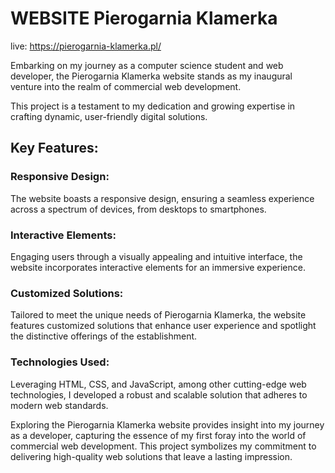 # WEBSITE   Pierogarnia Klamerka
live: https://pierogarnia-klamerka.pl/

Embarking on my journey as a computer science student and web developer, the Pierogarnia Klamerka website stands as my inaugural venture into the realm of commercial web development. 

This project is a testament to my dedication and growing expertise in crafting dynamic, user-friendly digital solutions.

## Key Features:

### Responsive Design: 
The website boasts a responsive design, ensuring a seamless experience across a spectrum of devices, from desktops to smartphones.

### Interactive Elements:
Engaging users through a visually appealing and intuitive interface, the website incorporates interactive elements for an immersive experience.

### Customized Solutions:
Tailored to meet the unique needs of Pierogarnia Klamerka, the website features customized solutions that enhance user experience and spotlight the distinctive offerings of the establishment.

### Technologies Used:
Leveraging HTML, CSS, and JavaScript, among other cutting-edge web technologies, I developed a robust and scalable solution that adheres to modern web standards.



Exploring the Pierogarnia Klamerka website provides insight into my journey as a developer, capturing the essence of my first foray into the world of commercial web development. This project symbolizes my commitment to delivering high-quality web solutions that leave a lasting impression.
